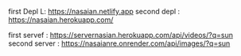 first Depl L: https://nasaian.netlify.app
second depl : https://nasaian.herokuapp.com/

first servef : https://servernasian.herokuapp.com/api/videos/?q=sun
second server : https://nasaianre.onrender.com/api/images/?q=sun